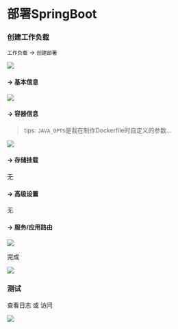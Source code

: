 # 部署SpringBoot

### 创建工作负载

`工作负载` -> `创建部署`

![](images/kuboard-deploy-springboot-01.png)

#### -> 基本信息

![](images/kuboard-deploy-springboot-02.png)

#### -> 容器信息

> tips: `JAVA_OPTS`是我在制作Dockerfile时自定义的参数...

![](images/kuboard-deploy-springboot-03.png)

#### -> 存储挂载

无

#### -> 高级设置

无

#### -> 服务/应用路由

![](images/kuboard-deploy-springboot-04.png)

完成

![](images/kuboard-deploy-springboot-06.png)

### 测试

查看日志 或 访问

![](images/kuboard-deploy-springboot-05.png)
